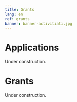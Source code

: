 ```yaml
---
title: Grants
lang: en
ref: grants
banner: banner-activitiati.jpg
---
```


# Applications

Under construction.

# Grants

Under construction.
